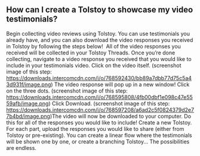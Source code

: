 ## How can I create a Tolstoy to showcase my video testimonials?

Begin collecting video reviews using Tolstoy.
You can use testimonials you already have, and you can also download the video responses you received in Tolstoy by following the steps below!
​
All of the video responses you received will be collected in your Tolstoy Threads. Once you’re done collecting, navigate to a video response you received that you would like to include in your testimonials video. Click on the video itself. (screenshot image of this step: https://downloads.intercomcdn.com/i/o/768592430/bb89a7dbb77d75c5a43d931f/image.png) 
The video response will pop up in a new window! Click on the three dots. (screenshot image of this step: https://downloads.intercomcdn.com/i/o/768595808/4fb00dbf1e098c47e5559afb/image.png) 
Click Download. (screenshot image of this step: https://downloads.intercomcdn.com/i/o/768597208/a6ad2c5f0824379d2e77b4bd/image.png) 
​The video will now be downloaded to your computer. Do this for all of the responses you would like to include!
Create a new Tolstoy. 
For each part, upload the responses you would like to share (either from Tolstoy or pre-existing). You can create a linear flow where the testimonials will be shown one by one, or create a branching Tolstoy... The possibilities are endless.
